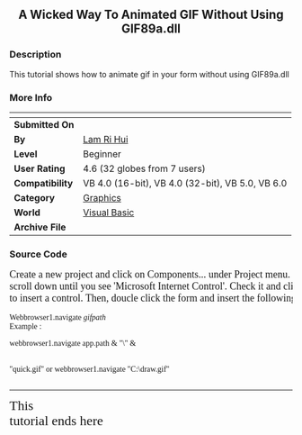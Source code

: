 ﻿<div align="center">

## A Wicked Way To Animated GIF Without Using GIF89a\.dll


</div>

### Description

This tutorial shows how to animate gif in your form without using GIF89a.dll
 
### More Info
 


<span>             |<span>
---                |---
**Submitted On**   |
**By**             |[Lam Ri Hui](https://github.com/Planet-Source-Code/PSCIndex/blob/master/ByAuthor/lam-ri-hui.md)
**Level**          |Beginner
**User Rating**    |4.6 (32 globes from 7 users)
**Compatibility**  |VB 4\.0 \(16\-bit\), VB 4\.0 \(32\-bit\), VB 5\.0, VB 6\.0
**Category**       |[Graphics](https://github.com/Planet-Source-Code/PSCIndex/blob/master/ByCategory/graphics__1-46.md)
**World**          |[Visual Basic](https://github.com/Planet-Source-Code/PSCIndex/blob/master/ByWorld/visual-basic.md)
**Archive File**   |[](https://github.com/Planet-Source-Code/lam-ri-hui-a-wicked-way-to-animated-gif-without-using-gif89a-dll__1-48524/archive/master.zip)





### Source Code


<pre><font face="Comic Sans MS"><font size="4">Create a new project and click on Components... under Project menu. in the control tab,
scroll down until you see 'Microsoft Internet Control'. Check it and click OK. An icon will appear in the Toolbox. Double click the icon
to insert a control. Then, doucle click the form and insert the following code in Form_Load()
</font>
Webbrowser1.navigate <i>gifpath</i>
Example :</font></Pre><pre><font face="Comic Sans MS">webbrowser1.navigate app.path &amp; &quot;\&quot; &amp;
&quot;quick.gif&quot;
or
webbrowser1.navigate &quot;C:\draw.gif&quot;
</font></Pre><hr><pre><font face="Comic Sans MS"><font size="5">This tutorial ends here
</font>
</font></Pre>

